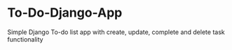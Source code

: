 # To-Do-Django-App
Simple Django To-do list app with create, update, complete and delete task functionality
